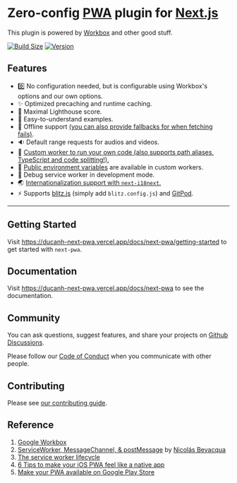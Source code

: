 # Zero-config [PWA](https://web.dev/learn/pwa/) plugin for [Next.js](https://nextjs.org/)

This plugin is powered by [Workbox](https://developer.chrome.com/docs/workbox/) and other good stuff.

[![Build Size](https://img.shields.io/bundlephobia/minzip/@ducanh2912/next-pwa?label=Bundle%20size&style=flat&color=success)](https://bundlephobia.com/result?p=@ducanh2912/next-pwa)
[![Version](https://img.shields.io/npm/v/@ducanh2912/next-pwa?style=flat&color=success)](https://www.npmjs.com/package/@ducanh2912/next-pwa)

## Features

- 0️⃣ No configuration needed, but is configurable using Workbox's options and our own options.
- ✨ Optimized precaching and runtime caching.
- 💯 Maximal Lighthouse score.
- 🎈 Easy-to-understand examples.
- 📴 Offline support [(you can also provide fallbacks for when fetching fails)](/examples/offline-fallback-v2).
- 🔉 Default range requests for audios and videos.
- 📐 [Custom worker to run your own code (also supports path aliases, TypeScript and code splitting!).](/examples/custom-worker)
- 📜 [Public environment variables](https://nextjs.org/docs/app/building-your-application/configuring/environment-variables) are available in custom workers.
- 🐞 Debug service worker in development mode.
- 🌏 [Internationalization support with `next-i18next`.](/examples/next-i18next)
- ⚡ Supports [blitz.js](https://blitzjs.com/) (simply add `blitz.config.js`) and [GitPod](https://gitpod.io/#https://github.com/DuCanhGH/next-pwa/).

---

## Getting Started

Visit https://ducanh-next-pwa.vercel.app/docs/next-pwa/getting-started to get started with `next-pwa`.

## Documentation

Visit https://ducanh-next-pwa.vercel.app/docs/next-pwa to see the documentation.

## Community

You can ask questions, suggest features, and share your projects on [Github Discussions](https://github.com/DuCanhGH/next-pwa/discussions).

Please follow our [Code of Conduct](/CODE_OF_CONDUCT.md) when you communicate with other people.

## Contributing

Please see [our contributing guide](/CONTRIBUTING.md).

## Reference

1. [Google Workbox](https://developer.chrome.com/docs/workbox/what-is-workbox/)
2. [ServiceWorker, MessageChannel, & postMessage](https://ponyfoo.com/articles/serviceworker-messagechannel-postmessage) by [Nicolás Bevacqua](https://ponyfoo.com/contributors/ponyfoo)
3. [The service worker lifecycle](https://developers.google.com/web/fundamentals/primers/service-workers/lifecycle)
4. [6 Tips to make your iOS PWA feel like a native app](https://www.netguru.com/codestories/pwa-ios)
5. [Make your PWA available on Google Play Store](https://www.netguru.com/codestories/make-your-pwa-available-on-google-play-store)
